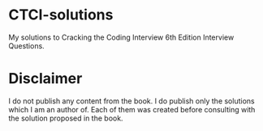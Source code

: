 # CTCI-solutions
My solutions to Cracking the Coding Interview 6th Edition Interview Questions.

# Disclaimer
I do not publish any content from the book. I do publish only the solutions which I am an author of. Each of them was created before consulting with the solution proposed in the book.